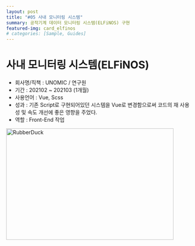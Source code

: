 ```yaml
---
layout: post
title: "#05 사내 모니터링 시스템"
summary: 공작기계 데이터 모니터링 시스템(ELFiNOS) 구현
featured-img: card_elfinos
# categories: [Sample, Guides]
---
```


# 사내 모니터링 시스템(ELFiNOS)

- 회사명/직책 : UNOMIC / 연구원
- 기간 : 202102 ~ 202103 (1개월)
- 사용언어 : Vue, Scss
- 성과 : 기존 Script로 구현되어있던 시스템을 Vue로 변경함으로써 코드의 재 사용성 및 속도 개선에 좋은 영향을 주었다.
- 역할 : Front-End 작업

<img src="../assets/img/posts/homepage_web.jpg" width="450px" height="300px" title="HomepageWeb" alt="RubberDuck"></img><br/>

<!-- ---
layout: post
---
You’ll find this post in your `_posts` directory. Go ahead and edit it and re-build the site to see your changes. You can rebuild the site in many different ways, but the most common way is to run `jekyll serve`, which launches a web server and auto-regenerates your site when a file is updated.

To add new posts, simply add a file in the `_posts` directory that follows the convention `YYYY-MM-DD-name-of-post.ext` and includes the necessary front matter. Take a look at the source for this post to get an idea about how it works.

Jekyll also offers powerful support for code snippets:

{% highlight ruby %}
def print_hi(name)
  puts "Hi, #{name}"
end
print_hi('Tom')
#=> prints 'Hi, Tom' to STDOUT.
{% endhighlight %}

Check out the [Jekyll docs][jekyll-docs] for more info on how to get the most out of Jekyll. File all bugs/feature requests at [Jekyll’s GitHub repo][jekyll-gh]. If you have questions, you can ask them on [Jekyll Talk][jekyll-talk].

[jekyll-docs]: http://jekyllrb.com/docs/home
[jekyll-gh]:   https://github.com/jekyll/jekyll
[jekyll-talk]: https://talk.jekyllrb.com/ -->
